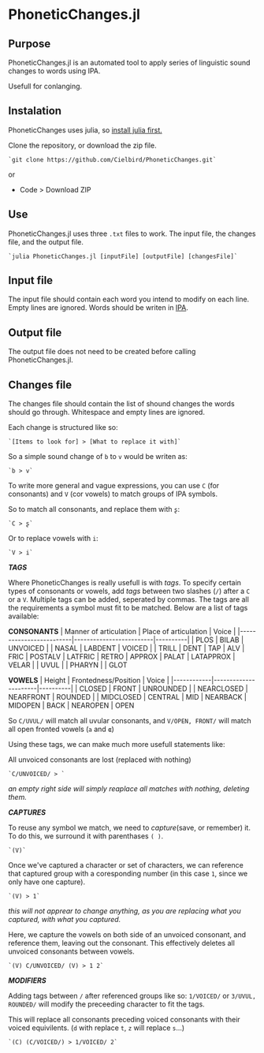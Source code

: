 PhoneticChanges.jl
==================

Purpose
-------
PhoneticChanges.jl is an automated tool to apply series of linguistic 
sound changes to words using IPA.

Usefull for conlanging.

Instalation
-----------
PhoneticChanges uses julia, so 
[install julia first.](https://julialang.org/downloads/)


Clone the repository, or download the zip file.

    `git clone https://github.com/Cielbird/PhoneticChanges.git`

or

- Code > Download ZIP

Use
---

PhoneticChanges.jl uses three `.txt` files to work. The input file, 
the changes file, and the output file.

    `julia PhoneticChanges.jl [inputFile] [outputFile] [changesFile]`


Input file
----------

The input file should contain each word you intend to modify on each line. 
Empty lines are ignored. Words should be writen in 
[IPA](https://www.ipachart.com/).

Output file
----------

The output file does not need to be created before calling PhoneticChanges.jl.

Changes file
------------
The changes file should contain the list of shound changes the words should go 
through. Whitespace and empty lines are ignored.

Each change is structured like so:

    `[Items to look for] > [What to replace it with]`

So a simple sound change of `b` to `v` would be writen as:

    `b > v`

To write more general and vague expressions, you can use `C` (for consonants) 
and `V` (cor vowels) to match groups of IPA symbols. 

So to match all consonants, and replace them with `ʂ`:

    `C > ʂ`

Or to replace vowels with `i`:

    `V > i`

***TAGS***

Where PhoneticChanges is really usefull is with *tags*. To specify certain types
of consonants or vowels, add *tags* between two slashes (`/`) after a `C` or 
a `V`. Multiple tags can be added, seperated by commas. The tags are all the 
requirements a symbol must fit to be matched.
Below are a list of tags available:

**CONSONANTS**
| Manner of articulation  | Place of articulation   | Voice    |
|-------------------------|-------------------------|----------|
| PLOS                    | BILAB                   | UNVOICED |
| NASAL                   | LABDENT                 | VOICED   |
| TRILL                   | DENT
| TAP                     | ALV
| FRIC                    | POSTALV
| LATFRIC                 | RETRO
| APPROX                  | PALAT
| LATAPPROX               | VELAR
|                         | UVUL
|                         | PHARYN
|                         | GLOT

**VOWELS**
| Height     | Frontedness/Position | Voice    |
|------------|----------------------|----------|
| CLOSED     | FRONT                | UNROUNDED |
| NEARCLOSED | NEARFRONT            | ROUNDED   |
| MIDCLOSED  | CENTRAL
| MID        | NEARBACK
| MIDOPEN    | BACK
| NEAROPEN
| OPEN

So `C/UVUL/` will match all uvular consonants, and `V/OPEN, FRONT/` will 
match all open fronted vowels (`a` and  `ɶ`)

Using these tags, we can make much more usefull statements like:

All unvoiced consonants are lost (replaced with nothing)

    `C/UNVOICED/ > `

*an empty right side will simply reaplace all matches with nothing, 
deleting them.*


***CAPTURES***

To reuse any symbol we match, we need to *capture*(save, or remember) it.
To do this, we surround it with parenthases `( )`.

    `(V)`

Once we've captured a character or set of characters, we can reference that 
captured group with a coresponding number 
(in this case `1`, since we only have one capture).

    `(V) > 1`
*this will not apprear to change anything, as you are replacing 
what you captured, with what you captured.*

Here, we capture the vowels on both side of an unvoiced consonant, 
and reference them, leaving out the consonant. This effectively deletes all 
unvoiced consonants between vowels.

    `(V) C/UNVOICED/ (V) > 1 2`

***MODIFIERS***

Adding tags between `/` after referenced groups like so: `1/VOICED/` 
or `3/UVUL, ROUNDED/` will modify the preceeding character to fit the tags.

This will replace all consonants preceding voiced consonants with their 
voiced equivilents. (`d` with replace `t`, `z` will replace `s`...)

    `(C) (C/VOICED/) > 1/VOICED/ 2`
